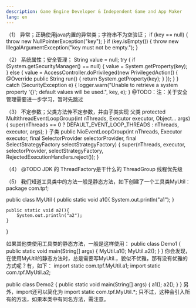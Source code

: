 ```yaml
---
description: Game Engine Developer & Independent Game and App Maker
lang: en
---
```



（1）
异常；正确使用java内置的异常类；字符串不为空验证；
if (key == null) {
	throw new NullPointerException("key");
}
if (key.isEmpty()) {
	throw new IllegalArgumentException("key must not be empty.");
}

（2）
系统属性；安全管理；
String value = null;
try {
	if (System.getSecurityManager() == null) {
		value = System.getProperty(key);
	} else {
		value = AccessController.doPrivileged(new PrivilegedAction<String>() {
			@Override
			public String run() {
				return System.getProperty(key);
			}
		});
	}
} catch (SecurityException e) {
	logger.warn("Unable to retrieve a system property '{}'; default values will be used.", key, e);
}
@TODO：注：关于安全管理需要进一步学习，暂时先跳过

（3）
不定参数；父类方法传不定参数，并由子类实现
父类
protected MultithreadEventLoopGroup(int nThreads, Executor executor, Object... args) {
	super(nThreads == 0 ? DEFAULT_EVENT_LOOP_THREADS : nThreads, executor, args);
}
子类
public NioEventLoopGroup(int nThreads, Executor executor, final SelectorProvider selectorProvider,
						 final SelectStrategyFactory selectStrategyFactory) {
	super(nThreads, executor, selectorProvider, selectStrategyFactory, RejectedExecutionHandlers.reject());
}

（4）
@TODO JDK 的 ThreadFactory是干什么的
ThreadGroup
线程优先级


（5）
我们知道工具类中的方法一般是静态方法，如下创建了一个工具类MyUtil：
package com.tpf;

public class MyUtil {
    public static void a1(){
        System.out.println("a1");
    }
    
    public static void a2(){
        System.out.println("a2");
    }
}

如果其他类使用工具类的静态方法，一般是这样使用：
public class Demo1 {
    public static void main(String[] args) {
        MyUtil.a1();
        MyUtil.a2();
    }
}
你会发现，在使用MyUtil的静态方法时，总是需要写MyUtil.，貌似不优雅，那有没有优雅的方式呢？有，如下：
import static com.tpf.MyUtil.a1;
import static com.tpf.MyUtil.a2;

public class Demo2 {
    public static void main(String[] args) {
        a1();
        a2();
    }
}
另外，import还可以简化为
import static com.tpf.MyUtil.*;
只不过，这种会引入所有的方法，如果本类中有同名方法，需注意。